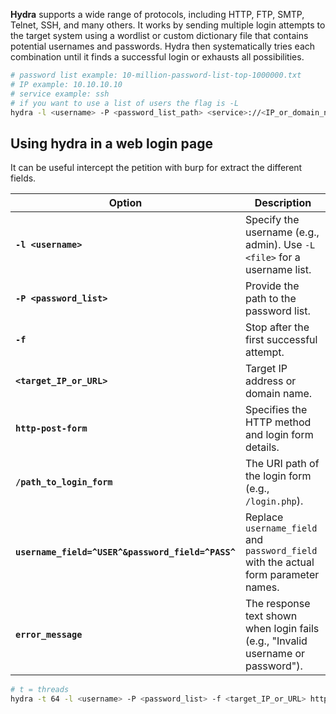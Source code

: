 **Hydra** supports a wide range of protocols, including HTTP, FTP, SMTP, Telnet, SSH, and many others. It works by sending multiple login attempts to the target system using a wordlist or custom dictionary file that contains potential usernames and passwords. Hydra then systematically tries each combination until it finds a successful login or exhausts all possibilities.
```bash
# password list example: 10-million-password-list-top-1000000.txt
# IP example: 10.10.10.10
# service example: ssh
# if you want to use a list of users the flag is -L
hydra -l <username> -P <password_list_path> <service>://<IP_or_domain_name> 
```

## Using hydra in a web login page
It can be useful intercept the petition with burp for extract the different fields. 

| Option                                             | Description |
|----------------------------------------------------|-------------|
| **`-l <username>`**                                | Specify the username (e.g., admin). Use `-L <file>` for a username list. |
| **`-P <password_list>`**                           | Provide the path to the password list. |
| **`-f`**                                          | Stop after the first successful attempt. |
| **`<target_IP_or_URL>`**                           | Target IP address or domain name. |
| **`http-post-form`**                               | Specifies the HTTP method and login form details. |
| **`/path_to_login_form`**                          | The URI path of the login form (e.g., `/login.php`). |
| **`username_field=^USER^&password_field=^PASS^`**  | Replace `username_field` and `password_field` with the actual form parameter names. |
| **`error_message`**                                | The response text shown when login fails (e.g., "Invalid username or password"). |


```bash
# t = threads
hydra -t 64 -l <username> -P <password_list> -f <target_IP_or_URL> http-post-form "/path_to_login_form:username_field=^USER^&password_field=^PASS^:error_message"
```
